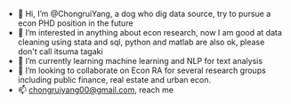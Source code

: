 - 👋 Hi, I’m @ChongruiYang, a dog who dig data source, try to pursue a econ PHD position in the future
- 👀 I’m interested in anything about econ research, now I am good at data cleaning using stata and sql, python and matlab are also ok, please don't call itsuma tagaki
- 🌱 I’m currently learning machine learning and NLP for text analysis
- 💞️ I’m looking to collaborate on Econ RA for several research groups including public finance, real estate and urban econ.
- 📫 chongruiyang00@gmail.com, reach me 

<!---
ChongruiYang/ChongruiYang is a ✨ special ✨ repository because its `README.md` (this file) appears on your GitHub profile.
You can click the Preview link to take a look at your changes.
--->
